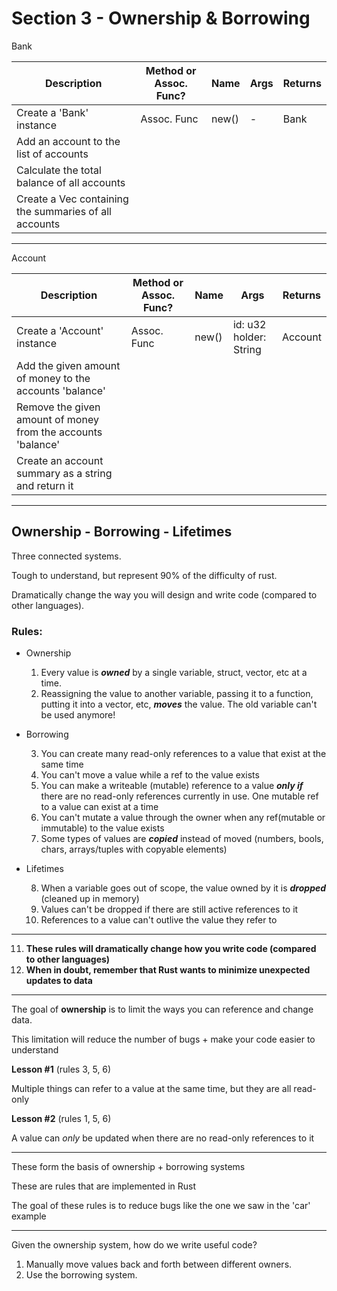 # Section 3 - Ownership & Borrowing

Bank

<table>
<thead>
<tr>
<th>Description</th>
<th>Method or Assoc. Func?</th>
<th>Name</th>
<th>Args</th>
<th>Returns</th>
</tr>
</thead>
<tbody>
<tr>
<td>Create a 'Bank' instance</td>
<td>Assoc. Func</td>
<td>new()</td>
<td>-</td>
<td>Bank</td>
</tr>
<tr>
<td>Add an account to the list of accounts</td>
<td></td>
<td></td>
<td></td>
<td></td>
</tr>
<tr>
<td>Calculate the total balance of all accounts</td>
<td></td>
<td></td>
<td></td>
<td></td>
</tr>
<tr>
<td>Create a Vec containing the summaries of all accounts</td>
<td></td>
<td></td>
<td></td>
<td></td>
</tr>
</tbody>
</table>

---

Account

<table>
<thead>
<tr>
<th>Description</th>
<th>Method or Assoc. Func?</th>
<th>Name</th>
<th>Args</th>
<th>Returns</th>
</tr>
</thead>
<tbody>
<tr>
<td>Create a 'Account' instance</td>
<td>Assoc. Func</td>
<td>new()</td>
<td>id: u32<br/>holder: String</td>
<td>Account</td>
</tr>
<tr>
<td>Add the given amount of money to the accounts 'balance'</td>
<td></td>
<td></td>
<td></td>
<td></td>
</tr>
<tr>
<td>Remove the given amount of money from the accounts 'balance'</td>
<td></td>
<td></td>
<td></td>
<td></td>
</tr>
<tr>
<td>Create an account summary as a string and return it</td>
<td></td>
<td></td>
<td></td>
<td></td>
</tr>
</tbody>
</table>

---

## Ownership - Borrowing - Lifetimes

Three connected systems.

Tough to understand, but represent 90% of the difficulty of rust.

Dramatically change the way you will design and write code (compared to other languages).

### Rules:

- Ownership

  1. Every value is **_owned_** by a single variable, struct, vector, etc at a time.
  2. Reassigning the value to another variable, passing it to a function, putting it into a vector, etc, **_moves_** the value. The old variable can't be used anymore!

- Borrowing

  3. You can create many read-only references to a value that exist at the same time
  4. You can't move a value while a ref to the value exists
  5. You can make a writeable (mutable) reference to a value **_only if_** there are no read-only references currently in use. One mutable ref to a value can exist at a time
  6. You can't mutate a value through the owner when any ref(mutable or immutable) to the value exists
  7. Some types of values are **_copied_** instead of moved (numbers, bools, chars, arrays/tuples with copyable elements)

- Lifetimes

  8. When a variable goes out of scope, the value owned by it is **_dropped_** (cleaned up in memory)
  9. Values can't be dropped if there are still active references to it
  10. References to a value can't outlive the value they refer to

---

11. **These rules will dramatically change how you write code (compared to other languages)**
12. **When in doubt, remember that Rust wants to minimize unexpected updates to data**

---

The goal of **ownership** is to limit the ways you can reference and change data.

This limitation will reduce the number of bugs + make your code easier to understand

**Lesson #1** (rules 3, 5, 6)

Multiple things can refer to a value at the same time, but they are all read-only

**Lesson #2** (rules 1, 5, 6)

A value can _only_ be updated when there are no read-only references to it

---

These form the basis of ownership + borrowing systems

These are rules that are implemented in Rust

The goal of these rules is to reduce bugs like the one we saw in the 'car' example

---

Given the ownership system, how do we write useful code?

1. Manually move values back and forth between different owners.
2. Use the borrowing system.
